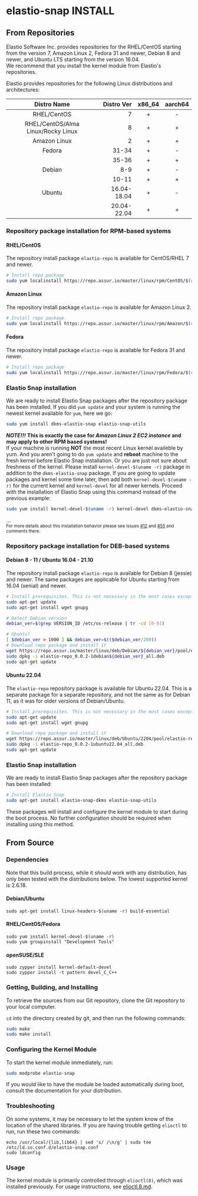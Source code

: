 # elastio-snap INSTALL

## From Repositories
Elastio Software Inc. provides repositories for the RHEL/CentOS starting from the version 7, Amazon Linux 2, Fedora 31 and newer, Debian 8 and newer, and Ubuntu LTS starting from the version 16.04.  
We recommend that you install the kernel module from Elastio's repositories.  

Elastio provides repositories for the following Linux distributions and architectures:  

|             Distro Name            |  Distro Ver | x86_64 | aarch64 |
|:----------------------------------:|------------:|:------:|:-------:|
| RHEL/CentOS                        |           7 | +      | -       |
| RHEL/CentOS/Alma Linux/Rocky Linux |           8 | +      | +       |
| Amazon Linux                       |           2 | +      | +       |
| Fedora                             |       31-34 | +      | -       |
|                                    |       35-36 | +      | +       |
| Debian                             |         8-9 | +      | -       |
|                                    |       10-11 | +      | +       |
| Ubuntu                             | 16.04-18.04 | +      | -       |
|                                    | 20.04-22.04 | +      | +       |

### Repository package installation for RPM-based systems

#### RHEL/CentOS
The repository install package `elastio-repo` is available for CentOS/RHEL 7 and newer.

```bash
# Install repo package
sudo yum localinstall https://repo.assur.io/master/linux/rpm/CentOS/$(rpm -E %rhel)/noarch/Packages/elastio-repo-0.0.2-1.el$(rpm -E %rhel).noarch.rpm
```

#### Amazon Linux
The repository install package `elastio-repo` is available for Amazon Linux 2.

```bash
# Install repo package
sudo yum localinstall https://repo.assur.io/master/linux/rpm/Amazon/$(rpm -E %amzn)/noarch/Packages/elastio-repo-0.0.2-1.amzn$(rpm -E %amzn).noarch.rpm
```

#### Fedora
The repository install package `elastio-repo` is available for Fedora 31 and newer.
```bash
# Install repo package
sudo yum localinstall https://repo.assur.io/master/linux/rpm/Fedora/$(rpm -E %fedora)/noarch/Packages/elastio-repo-0.0.2-1.fc$(rpm -E %fedora).noarch.rpm
```

### Elastio Snap installation

We are ready to install Elastio Snap packages after the repository package has been installed. If you did `yum update` and your system is running the newest kernel available for `yum`, here we go:

```bash
sudo yum install dkms-elastio-snap elastio-snap-utils
```

***NOTE!!!*** **This is exactly the case for *Amazon Linux 2 EC2 instance* and may apply to other RPM based systems!**  
If your machine is running **NOT** the most recent Linux kernel availeble by yum. And you aren't going to do `yum update` and **reboot** machine to the fresh kernel before Elastio Snap installation. Or you are just not sure about freshness of the kernel. Please install `kernel-devel-$(uname -r)` package in addition to the `dkms-elastio-snap` package. If you are going to update packages and kernel some time later, then add both `kernel-devel-$(uname -r)` for the current kernel and `kernel-devel` for all newer kernels. Proceed with the installation of Elastio Snap using this command instead of the previous example:

```bash
sudo yum install kernel-devel-$(uname -r) kernel-devel dkms-elastio-snap elastio-snap-utils
```
...  
<sup>For more details about this installation behavior please see issues [#12](https://github.com/elastio/elastio-snap/issues/12) and [#55](https://github.com/elastio/elastio-snap/issues/55) and comments there.</sup>

### Repository package installation for DEB-based systems

#### Debian 8 - 11 / Ubuntu 16.04 - 21.10
The repository install package `elastio-repo` is available for Debian 8 (jessie) and newer.
The same packages are applicable for Ubuntu starting from 16.04 (xenial) and newer.
```bash
# Install prerequisites. This is not necessary in the most cases except pure docker.
sudo apt-get update
sudo apt-get install wget gnupg

# Detect Debian version
debian_ver=$(grep VERSION_ID /etc/os-release | tr -cd [0-9])

# Ubuntu? 
[ $debian_ver > 1000 ] && debian_ver=$(($debian_ver/200))
# Download repo package and install it
wget https://repo.assur.io/master/linux/deb/Debian/${debian_ver}/pool/elastio-repo_0.0.2-1debian${debian_ver}_all.deb
sudo dpkg -i elastio-repo_0.0.2-1debian${debian_ver}_all.deb
sudo apt-get update
```
#### Ubuntu 22.04
The `elastio-repo` repository package is available for Ubuntu 22.04. This is a separate package for a separate repository, and not the same as for Debian 11, as it was for older versions of Debian/Ubuntu.
```bash
# Install prerequisites. This is not necessary in the most cases except pure docker.
sudo apt-get update
sudo apt-get install wget gnupg

# Download repo package and install it
wget https://repo.assur.io/master/linux/deb/Ubuntu/2204/pool/elastio-repo_0.0.2-1ubuntu22.04_all.deb
sudo dpkg -i elastio-repo_0.0.2-1ubuntu22.04_all.deb
sudo apt-get update
```

### Elastio Snap installation

We are ready to install Elastio Snap packages after the repository package has been installed:

```bash
# Install Elastio Snap
sudo apt-get install elastio-snap-dkms elastio-snap-utils
```

These packages will install and configure the kernel module to start during the boot process. No further configuration should be required when installing using this method.

## From Source

### Dependencies

Note that this build process, while it _should_ work with any distribution, has only been tested with the distributions below. The lowest supported kernel is 2.6.18.

#### Debian/Ubuntu
```
sudo apt-get install linux-headers-$(uname -r) build-essential
```

#### RHEL/CentOS/Fedora
```
sudo yum install kernel-devel-$(uname -r)
sudo yum groupinstall "Development Tools"
```

#### openSUSE/SLE
```
sudo zypper install kernel-default-devel
sudo zypper install -t pattern devel_C_C++
```

### Getting, Building, and Installing
To retrieve the sources from our Git repository, clone the Git repository to your local computer.

`cd` into the directory created by git, and then run the following commands:
```bash
sudo make
sudo make install
```

### Configuring the Kernel Module
To start the kernel module immediately, run:
```bash
sudo modprobe elastio-snap
```

If you would like to have the module be loaded automatically during boot, consult the documentation for your distribution.

### Troubleshooting
On some systems, it may be necessary to let the system know of the location of the shared libraries. If you are having trouble getting `elioctl` to run, run these two commands:
```
echo /usr/local/{lib,lib64} | sed 's/ /\n/g' | sudo tee /etc/ld.so.conf.d/elastio-snap.conf
sudo ldconfig
```

### Usage
The kernel module is primarily controlled through `elioctl(8)`, which was installed previously. For usage instructions, see [elioctl.8.md](doc/elioctl.8.md).
